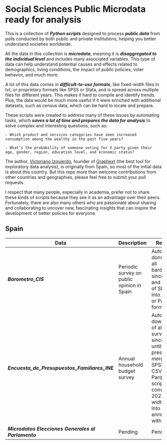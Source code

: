 # Social Sciences Public Microdata ready for analysis

This is a collection of ***Python scripts*** designed to process ***public data*** from polls conducted by both public and private institutions, helping you better understand societies worldwide.

All the data in this collection is ***microdata***, meaning it is ***disaggregated to the individual level*** and includes many associated variables. This type of data can help understand potential causes and effects related to demographics, living conditions, the impact of public policies, voter behavior, and much more.

A lot of this data comes in ***difficult-to-use formats***, like fixed-width files in txt, or proprietary formats like SPSS or Stata, and is spread across multiple files for different years. This makes it hard to compile and identify trends. Plus, the data would be much more useful if it were enriched with additional datasets, such as census data, which can be hard to locate and prepare.


These scripts were created to address many of these issues by automating tasks, which ***saves a lot of time and prepares the data for analysis*** to solve complex and interesting questions, such as:

    - Which product and services categories have seen increased consumption among the wealthy in the past five years?

    - What’s the probability of someone voting for X party given their age, gender, region, education level, and economic status?

The author, [Victoriano Izquierdo](https://x.com/victorianoi), founder of [Graphext](https://graphext.com) (the best tool for exploratory data analysis), is originally from Spain, so most of the initial data is about this country. But this repo more than welcome contributions from other countries and geographies, please feel free to submit your pull requests.

I respect that many people, especially in academia, prefer not to share these kinds of scripts because they see it as an advantage over their peers. Fortunately, there are also many others who are passionate about sharing and collaborating to uncover new, fascinating insights that can inspire the development of better policies for everyone.

## Spain

| Data | Description | Remarks | 
|---------|-------------|-----------|
| ***Barometro_CIS*** | Periodic survey on public opinion in Spain | Automatic donwload of all barómetros since 2013 and merging of SPSS files into a CSV or Parquet format | process_barometro_merged.py |
| ***Encuesta_de_Presupuestos_Familiares_INE*** | Annual household budget survey | Automatic downloading of all surveys since 2016 until the present, merging the SPSS into CSVs and Parquet and scrip to convert for 2023 fixed width file into CSV enriched with labels | 
| ***Microdatos Elecciones Generales al Parlamento*** | Pending | Pending | Pending |
